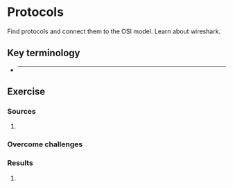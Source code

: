 # Protocols
Find protocols and connect them to the OSI model. Learn about wireshark.

## Key terminology
- ***




## Exercise
### Sources
1. 


### Overcome challenges


### Results
1. 